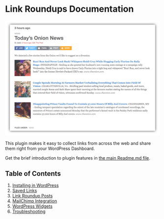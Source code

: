 # Link Roundups Documentation

![link roundup post on a website](img/link-roundup-page-example.png)

This plugin makes it easy to collect links from across the web and share them right from your WordPress Dashboard.

Get the brief introduction to plugin features in [the main Readme.md file](https://github.com/INN/link-roundups/blob/master/README.md).

## Table of Contents

1. [Installing in WordPress](installation.md)
2. [Saved Links](saved-links.md)
3. [Link Roundup Posts](link-roundups.md)
4. [MailChimp Integration](mailchimp.md)
5. [WordPress Widgets](widgets.md)
6. [Troubleshooting](troubleshooting.md)
